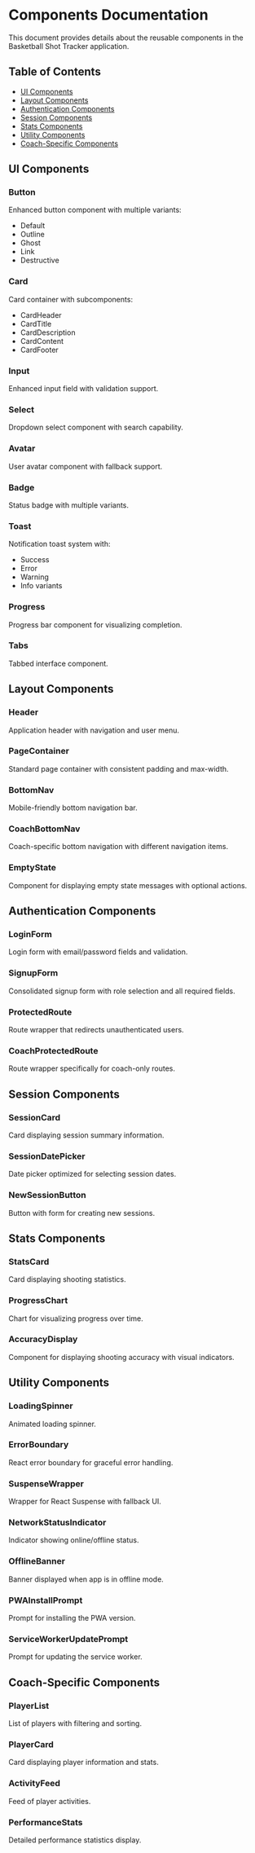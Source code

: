 # Components Documentation

This document provides details about the reusable components in the Basketball Shot Tracker application.

## Table of Contents

- [UI Components](#ui-components)
- [Layout Components](#layout-components)
- [Authentication Components](#authentication-components)
- [Session Components](#session-components)
- [Stats Components](#stats-components)
- [Utility Components](#utility-components)
- [Coach-Specific Components](#coach-specific-components)

## UI Components

### Button

Enhanced button component with multiple variants:

- Default
- Outline
- Ghost
- Link
- Destructive

### Card

Card container with subcomponents:

- CardHeader
- CardTitle
- CardDescription
- CardContent
- CardFooter

### Input

Enhanced input field with validation support.

### Select

Dropdown select component with search capability.

### Avatar

User avatar component with fallback support.

### Badge

Status badge with multiple variants.

### Toast

Notification toast system with:

- Success
- Error
- Warning
- Info variants

### Progress

Progress bar component for visualizing completion.

### Tabs

Tabbed interface component.

## Layout Components

### Header

Application header with navigation and user menu.

### PageContainer

Standard page container with consistent padding and max-width.

### BottomNav

Mobile-friendly bottom navigation bar.

### CoachBottomNav

Coach-specific bottom navigation with different navigation items.

### EmptyState

Component for displaying empty state messages with optional actions.

## Authentication Components

### LoginForm

Login form with email/password fields and validation.

### SignupForm

Consolidated signup form with role selection and all required fields.

### ProtectedRoute

Route wrapper that redirects unauthenticated users.

### CoachProtectedRoute

Route wrapper specifically for coach-only routes.

## Session Components

### SessionCard

Card displaying session summary information.

### SessionDatePicker

Date picker optimized for selecting session dates.

### NewSessionButton

Button with form for creating new sessions.

## Stats Components

### StatsCard

Card displaying shooting statistics.

### ProgressChart

Chart for visualizing progress over time.

### AccuracyDisplay

Component for displaying shooting accuracy with visual indicators.

## Utility Components

### LoadingSpinner

Animated loading spinner.

### ErrorBoundary

React error boundary for graceful error handling.

### SuspenseWrapper

Wrapper for React Suspense with fallback UI.

### NetworkStatusIndicator

Indicator showing online/offline status.

### OfflineBanner

Banner displayed when app is in offline mode.

### PWAInstallPrompt

Prompt for installing the PWA version.

### ServiceWorkerUpdatePrompt

Prompt for updating the service worker.

## Coach-Specific Components

### PlayerList

List of players with filtering and sorting.

### PlayerCard

Card displaying player information and stats.

### ActivityFeed

Feed of player activities.

### PerformanceStats

Detailed performance statistics display.
